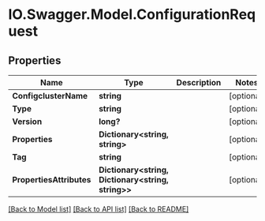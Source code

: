 # IO.Swagger.Model.ConfigurationRequest
## Properties

Name | Type | Description | Notes
------------ | ------------- | ------------- | -------------
**ConfigclusterName** | **string** |  | [optional] 
**Type** | **string** |  | [optional] 
**Version** | **long?** |  | [optional] 
**Properties** | **Dictionary&lt;string, string&gt;** |  | [optional] 
**Tag** | **string** |  | [optional] 
**PropertiesAttributes** | **Dictionary&lt;string, Dictionary&lt;string, string&gt;&gt;** |  | [optional] 

[[Back to Model list]](../README.md#documentation-for-models) [[Back to API list]](../README.md#documentation-for-api-endpoints) [[Back to README]](../README.md)

